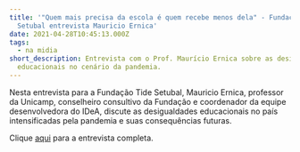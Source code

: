 ```yaml
---
title: '"Quem mais precisa da escola é quem recebe menos dela" - Fundação Tide
  Setubal entrevista Mauricio Ernica'
date: 2021-04-28T10:45:13.000Z
tags:
  - na midia
short_description: Entrevista com o Prof. Maurício Ernica sobre as desigualdades
  educacionais no cenário da pandemia.
---
```

Nesta entrevista para a Fundação Tide Setubal, Mauricio Ernica, professor da Unicamp, conselheiro consultivo da Fundação e coordenador da equipe desenvolvedora do IDeA, discute as desigualdades educacionais no país intensificadas pela pandemia e suas consequências futuras. 

Clique [aqui](https://fundacaotidesetubal.org.br/quem-mais-precisa-da-escola-e-quem-recebe-menos-dela-fundacao-tide-setubal-entrevista-mauricio-ernica/) para a entrevista completa. 



 

<!--EndFragment-->